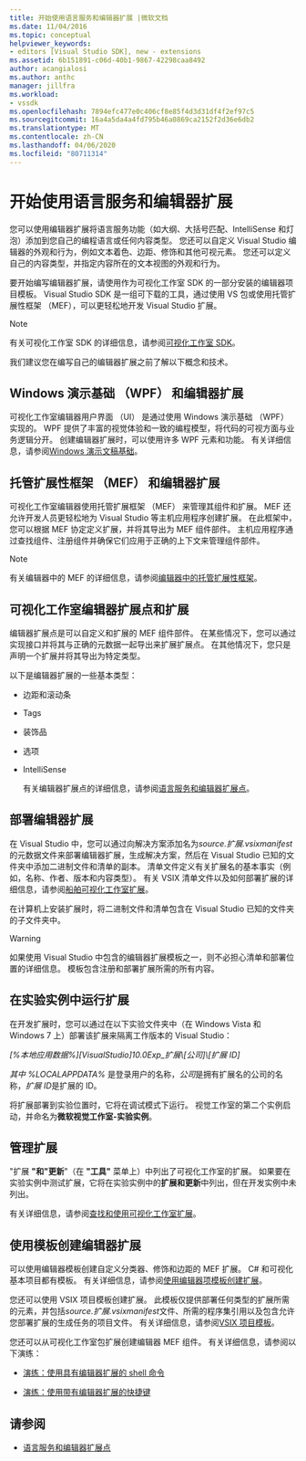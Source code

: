 ```yaml
---
title: 开始使用语言服务和编辑器扩展 |微软文档
ms.date: 11/04/2016
ms.topic: conceptual
helpviewer_keywords:
- editors [Visual Studio SDK], new - extensions
ms.assetid: 6b151891-c06d-40b1-9867-42298caa8492
author: acangialosi
ms.author: anthc
manager: jillfra
ms.workload:
- vssdk
ms.openlocfilehash: 7894efc477e0c406cf8e85f4d3d31df4f2ef97c5
ms.sourcegitcommit: 16a4a5da4a4fd795b46a0869ca2152f2d36e6db2
ms.translationtype: MT
ms.contentlocale: zh-CN
ms.lasthandoff: 04/06/2020
ms.locfileid: "80711314"
---
```

# <a name="get-started-with-language-service-and-editor-extensions"></a>开始使用语言服务和编辑器扩展
您可以使用编辑器扩展将语言服务功能（如大纲、大括号匹配、IntelliSense 和灯泡）添加到您自己的编程语言或任何内容类型。 您还可以自定义 Visual Studio 编辑器的外观和行为，例如文本着色、边距、修饰和其他可视元素。 您还可以定义自己的内容类型，并指定内容所在的文本视图的外观和行为。

 要开始编写编辑器扩展，请使用作为可视化工作室 SDK 的一部分安装的编辑器项目模板。 Visual Studio SDK 是一组可下载的工具，通过使用 VS 包或使用托管扩展性框架 （MEF），可以更轻松地开发 Visual Studio 扩展。

> [!NOTE]
> 有关可视化工作室 SDK 的详细信息，请参阅[可视化工作室 SDK](../extensibility/visual-studio-sdk.md)。

 我们建议您在编写自己的编辑器扩展之前了解以下概念和技术。

## <a name="the-windows-presentation-foundation-wpf-and-editor-extensions"></a>Windows 演示基础 （WPF） 和编辑器扩展
 可视化工作室编辑器用户界面 （UI） 是通过使用 Windows 演示基础 （WPF） 实现的。 WPF 提供了丰富的视觉体验和一致的编程模型，将代码的可视方面与业务逻辑分开。 创建编辑器扩展时，可以使用许多 WPF 元素和功能。 有关详细信息，请参阅[Windows 演示文稿基础](/dotnet/framework/wpf/index)。

## <a name="the-managed-extensibility-framework-mef-and-editor-extensions"></a>托管扩展性框架 （MEF） 和编辑器扩展
 可视化工作室编辑器使用托管扩展框架 （MEF） 来管理其组件和扩展。 MEF 还允许开发人员更轻松地为 Visual Studio 等主机应用程序创建扩展。 在此框架中，您可以根据 MEF 协定定义扩展，并将其导出为 MEF 组件部件。 主机应用程序通过查找组件、注册组件并确保它们应用于正确的上下文来管理组件部件。

> [!NOTE]
> 有关编辑器中的 MEF 的详细信息，请参阅[编辑器中的托管扩展性框架](../extensibility/managed-extensibility-framework-in-the-editor.md)。

## <a name="visual-studio-editor-extension-points-and-extensions"></a>可视化工作室编辑器扩展点和扩展
 编辑器扩展点是可以自定义和扩展的 MEF 组件部件。 在某些情况下，您可以通过实现接口并将其与正确的元数据一起导出来扩展扩展点。 在其他情况下，您只是声明一个扩展并将其导出为特定类型。

 以下是编辑器扩展的一些基本类型：

- 边距和滚动条

- Tags

- 装饰品

- 选项

- IntelliSense

  有关编辑器扩展点的详细信息，请参阅[语言服务和编辑器扩展点](../extensibility/language-service-and-editor-extension-points.md)。

## <a name="deploying-editor-extensions"></a>部署编辑器扩展
 在 Visual Studio 中，您可以通过向解决方案添加名为*source.扩展.vsixmanifest*的元数据文件来部署编辑器扩展，生成解决方案，然后在 Visual Studio 已知的文件夹中添加二进制文件和清单的副本。 清单文件定义有关扩展名的基本事实（例如，名称、作者、版本和内容类型）。 有关 VSIX 清单文件以及如何部署扩展的详细信息，请参阅[船舶可视化工作室扩展](../extensibility/shipping-visual-studio-extensions.md)。

 在计算机上安装扩展时，将二进制文件和清单包含在 Visual Studio 已知的文件夹的子文件夹中。

> [!WARNING]
> 如果使用 Visual Studio 中包含的编辑器扩展模板之一，则不必担心清单和部署位置的详细信息。 模板包含注册和部署扩展所需的所有内容。

## <a name="run-extensions-in-the-experimental-instance"></a>在实验实例中运行扩展
 在开发扩展时，您可以通过在以下实验文件夹中（在 Windows Vista 和 Windows 7 上）部署该扩展来隔离工作版本的 Visual Studio：

 *[%本地应用数据%][VisualStudio]10.0Exp_扩展\\[公司]\\[扩展 ID]*

 *其中 %LOCALAPPDATA%* 是登录用户的名称，*公司*是拥有扩展名的公司的名称，*扩展 ID*是扩展的 ID。

 将扩展部署到实验位置时，它将在调试模式下运行。 视觉工作室的第二个实例启动，并命名为**微软视觉工作室-实验实例**。

## <a name="manage-extensions"></a>管理扩展
 "扩展 **"和"更新**"（在 **"工具"** 菜单上）中列出了可视化工作室的扩展。 如果要在实验实例中测试扩展，它将在实验实例中的**扩展和更新**中列出，但在开发实例中未列出。

 有关详细信息，请参阅[查找和使用可视化工作室扩展](../ide/finding-and-using-visual-studio-extensions.md)。

## <a name="use-templates-to-create-editor-extensions"></a>使用模板创建编辑器扩展
 可以使用编辑器模板创建自定义分类器、修饰和边距的 MEF 扩展。 C# 和可视化基本项目都有模板。 有关详细信息，请参阅[使用编辑器项模板创建扩展](../extensibility/creating-an-extension-with-an-editor-item-template.md)。

 您还可以使用 VSIX 项目模板创建扩展。 此模板仅提供部署任何类型的扩展所需的元素，并包括*source.扩展.vsixmanifest*文件、所需的程序集引用以及包含允许您部署扩展的生成任务的项目文件。 有关详细信息，请参阅[VSIX 项目模板](../extensibility/vsix-project-template.md)。

 您还可以从可视化工作室包扩展创建编辑器 MEF 组件。 有关详细信息，请参阅以下演练：

- [演练：使用具有编辑器扩展的 shell 命令](../extensibility/walkthrough-using-a-shell-command-with-an-editor-extension.md)

- [演练：使用带有编辑器扩展的快捷键](../extensibility/walkthrough-using-a-shortcut-key-with-an-editor-extension.md)

## <a name="see-also"></a>请参阅
- [语言服务和编辑器扩展点](../extensibility/language-service-and-editor-extension-points.md)
